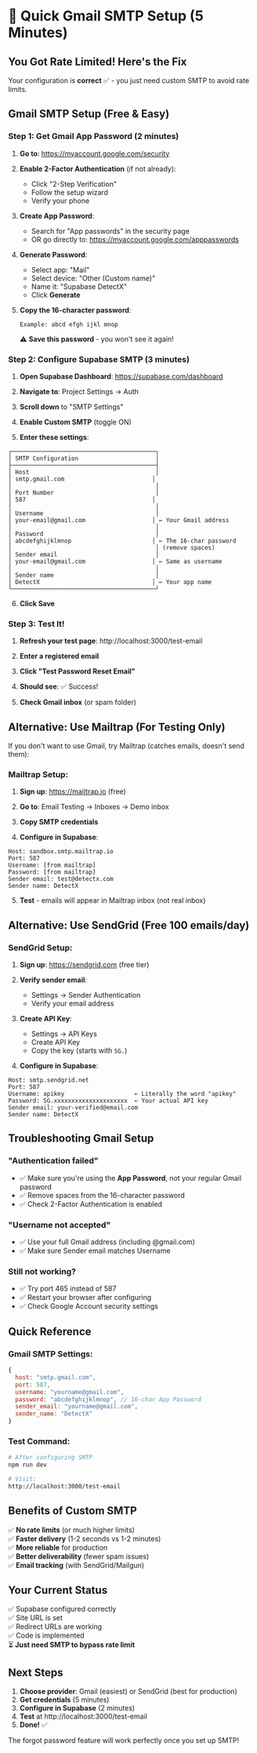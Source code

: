 # 🚀 Quick Gmail SMTP Setup (5 Minutes)

## You Got Rate Limited! Here's the Fix

Your configuration is **correct** ✅ - you just need custom SMTP to avoid rate limits.

## Gmail SMTP Setup (Free & Easy)

### Step 1: Get Gmail App Password (2 minutes)

1. **Go to**: https://myaccount.google.com/security

2. **Enable 2-Factor Authentication** (if not already):
   - Click "2-Step Verification"
   - Follow the setup wizard
   - Verify your phone

3. **Create App Password**:
   - Search for "App passwords" in the security page
   - OR go directly to: https://myaccount.google.com/apppasswords
   
4. **Generate Password**:
   - Select app: "Mail"
   - Select device: "Other (Custom name)"
   - Name it: "Supabase DetectX"
   - Click **Generate**

5. **Copy the 16-character password**:
   ```
   Example: abcd efgh ijkl mnop
   ```
   ⚠️ **Save this password** - you won't see it again!

### Step 2: Configure Supabase SMTP (3 minutes)

1. **Open Supabase Dashboard**: https://supabase.com/dashboard

2. **Navigate to**: Project Settings → Auth

3. **Scroll down** to "SMTP Settings"

4. **Enable Custom SMTP** (toggle ON)

5. **Enter these settings**:

```
┌─────────────────────────────────────────┐
│ SMTP Configuration                      │
├─────────────────────────────────────────┤
│ Host                                    │
│ smtp.gmail.com                         │
│                                         │
│ Port Number                             │
│ 587                                    │
│                                         │
│ Username                                │
│ your-email@gmail.com                   │ ← Your Gmail address
│                                         │
│ Password                                │
│ abcdefghijklmnop                       │ ← The 16-char password
│                                         │ (remove spaces)
│ Sender email                            │
│ your-email@gmail.com                   │ ← Same as username
│                                         │
│ Sender name                             │
│ DetectX                                │ ← Your app name
└─────────────────────────────────────────┘
```

6. **Click Save**

### Step 3: Test It!

1. **Refresh your test page**: http://localhost:3000/test-email

2. **Enter a registered email**

3. **Click "Test Password Reset Email"**

4. **Should see**: ✅ Success!

5. **Check Gmail inbox** (or spam folder)

## Alternative: Use Mailtrap (For Testing Only)

If you don't want to use Gmail, try Mailtrap (catches emails, doesn't send them):

### Mailtrap Setup:

1. **Sign up**: https://mailtrap.io (free)

2. **Go to**: Email Testing → Inboxes → Demo inbox

3. **Copy SMTP credentials**

4. **Configure in Supabase**:
```
Host: sandbox.smtp.mailtrap.io
Port: 587
Username: [from mailtrap]
Password: [from mailtrap]
Sender email: test@detectx.com
Sender name: DetectX
```

5. **Test** - emails will appear in Mailtrap inbox (not real inbox)

## Alternative: Use SendGrid (Free 100 emails/day)

### SendGrid Setup:

1. **Sign up**: https://sendgrid.com (free tier)

2. **Verify sender email**:
   - Settings → Sender Authentication
   - Verify your email address

3. **Create API Key**:
   - Settings → API Keys
   - Create API Key
   - Copy the key (starts with `SG.`)

4. **Configure in Supabase**:
```
Host: smtp.sendgrid.net
Port: 587
Username: apikey                    ← Literally the word "apikey"
Password: SG.xxxxxxxxxxxxxxxxxxxxx  ← Your actual API key
Sender email: your-verified@email.com
Sender name: DetectX
```

## Troubleshooting Gmail Setup

### "Authentication failed"
- ✅ Make sure you're using the **App Password**, not your regular Gmail password
- ✅ Remove spaces from the 16-character password
- ✅ Check 2-Factor Authentication is enabled

### "Username not accepted"
- ✅ Use your full Gmail address (including @gmail.com)
- ✅ Make sure Sender email matches Username

### Still not working?
- ✅ Try port 465 instead of 587
- ✅ Restart your browser after configuring
- ✅ Check Google Account security settings

## Quick Reference

### Gmail SMTP Settings:
```javascript
{
  host: "smtp.gmail.com",
  port: 587,
  username: "yourname@gmail.com",
  password: "abcdefghijklmnop", // 16-char App Password
  sender_email: "yourname@gmail.com",
  sender_name: "DetectX"
}
```

### Test Command:
```bash
# After configuring SMTP
npm run dev

# Visit:
http://localhost:3000/test-email
```

## Benefits of Custom SMTP

✅ **No rate limits** (or much higher limits)  
✅ **Faster delivery** (1-2 seconds vs 1-2 minutes)  
✅ **More reliable** for production  
✅ **Better deliverability** (fewer spam issues)  
✅ **Email tracking** (with SendGrid/Mailgun)  

## Your Current Status

✅ Supabase configured correctly  
✅ Site URL is set  
✅ Redirect URLs are working  
✅ Code is implemented  
⏳ **Just need SMTP to bypass rate limit**  

## Next Steps

1. **Choose provider**: Gmail (easiest) or SendGrid (best for production)
2. **Get credentials** (5 minutes)
3. **Configure in Supabase** (2 minutes)
4. **Test** at http://localhost:3000/test-email
5. **Done!** ✅

The forgot password feature will work perfectly once you set up SMTP!
